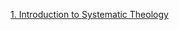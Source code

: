 [1. Introduction to Systematic Theology](https://henryccyu.github.io/SystematicTheology/chapter01.html)
